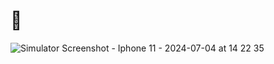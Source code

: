 # 📸

![Simulator Screenshot - Iphone 11 - 2024-07-04 at 14 22 35](https://github.com/yusuf3min/Xcode_DiceRollApp/assets/137418432/1156ec59-914f-4b6d-8825-9866a0d1be9e)
